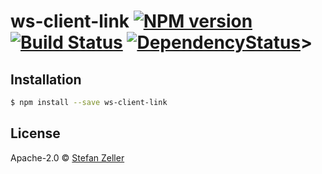 # ws-client-link [![NPM version][npm-image]][npm-url] [![Build Status][travis-image]][travis-url] [![DependencyStatus][daviddm-image]][daviddm-url]> 

## Installation

```sh
$ npm install --save ws-client-link
```

## License

Apache-2.0 © [Stefan Zeller]()


[npm-image]: https://badge.fury.io/js/ws-client-link.svg
[npm-url]: https://npmjs.org/package/ws-client-link
[travis-image]: https://travis-ci.org/Stefku/ws-client-link.svg?branch=master
[travis-url]: https://travis-ci.org/Stefku/ws-client-link
[daviddm-image]: https://david-dm.org/stefku/ws-client-link.svg?theme=shields.io
[daviddm-url]: https://david-dm.org/stefku/ws-client-link

